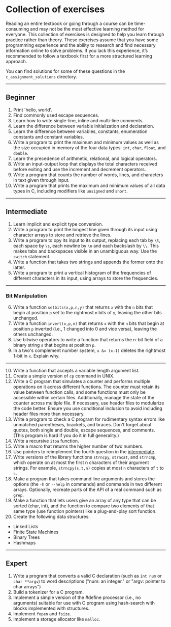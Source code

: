 # Collection of exercises

Reading an entire textbook or going through a course can be time-consuming and may not be the most effective learning method for everyone. This collection of exercises is designed to help you learn through practice rather than theory. These exercises assume that you have some programming experience and the ability to research and find necessary information online to solve problems. If you lack this experience, it’s recommended to follow a textbook first for a more structured learning approach.

You can find solutions for some of these questions in the `c_assignment_solutions` directory.

--- 

## Beginner

1. Print 'hello, world'.
2. Find commonly used escape sequences.
3. Learn how to write single-line, inline and multi-line comments.
4. Learn the difference between variable initialization and declaration.
5. Learn the difference between variables, constants, enumeration constants and constant variables.
6. Write a program to print the maximum and minimum values as well as the size occupied in memory of the four data types: `int`, `char`, `float`, and `double`.
7. Learn the precedence of arithmetic, relational, and logical operators.
8. Write an input-output loop that displays the total characters received before exiting and use the increment and decrement operators.
9. Write a program that counts the number of words, lines, and characters in text given through input.
10. Write a program that prints the maximum and minimum values of all data types in C, including modifiers like `unsigned` and `short`.

---

## Intermediate

1. Learn implicit and explicit type conversion.
2. Write a program to print the longest line given through its input using character arrays to store and retrieve the lines.
3. Write a program to opy its input to its output, replacing each tab by `\t`, each space by `\s`, each newline by `\n` and each backslash by `\\`. This makes tabs and backspaces visible in an unambiguous way. Use the `switch` statement.
4. Write a function that takes two strings and appends the former onto the latter.
5. Write a program to print a vertical histogram of the frequencies of different characters in its input, using arrays to store the frequencies.

---

### Bit Manipulation

6. Write a function `setbits(x,p,n,y)` that returns `x` with the `n` bits that begin at position `p` set to the rightmost `n` bits of `y`, leaving the other bits unchanged.
7. Write a function `invert(x,p,n)` that returns `x` with the `n` bits that begin at position `p` inverted (i.e., 1 changed into 0 and vice versa), leaving the others unchanged.
8. Use bitwise operators to write a function that returns the n-bit field of a binary string `s` that begins at position `p`.
9. In a two's complement number system, `x &= (x-1)` deletes the rightmost 1-bit in `x`. Explain why.

---

10. Write a function that accepts a variable length argument list.
11. Create a simple version of `cp` command in UNIX.
12. Write a C program that simulates a counter and performs multiple operations on it across different functions. The counter must retain its value between function calls, and some functions must only be accessible within certain files. Additionally, manage the state of the counter across multiple file. If necessary, use header files to modularize the code better. Ensure you use conditional inclusion to avoid including header files more than necessary.
13. Write a program to check a C program for rudimentary syntax errors like unmatched parentheses, brackets, and braces. Don't forget about quotes, both single and double, escape sequences, and comments. (This program is hard if you do it in full generality.)
14. Write a recursive `itoa` function.
15. Write a macro that returns the higher number of two numbers.
16. Use pointers to reimplement the fourth question in the [intermediate](##intermediate).
17. Write versions of the library functions `strncpy`, `strncat`, and `strncmp`, which operate on at most the first n characters of their argument strings. For example, `strncpy(s,t,n)` copies at most `n` characters of `t` to `s`. 
18. Make a program that takes command line arguments and stores the options (the `-h` or `--help` in commands) and commands in two different arrays. Optionally, recreate parts of the API of a real command such as `grep`.
19. Make a function that lets users give an array of any type that can be sorted (char, int), and the function to compare two elements of that same type (use function pointers) like a plug-and-play sort function.
20. Create the following data structures:
* Linked Lists
* Finite State Machines
* Binary Trees
* Hashmaps

---

## Expert

1. Write a program that converts a valid C declaration (such as `int num` or `char **argv`) to word descriptions ("num: an integer." or "argv: pointer to char arrays")
2. Build a tokenizer for a C program.
3. Implement a simple version of the #define processor (i.e., no arguments) suitable for use with C program using hash-search with blocks implemented with structures.
4. Implement `fopen` and `fsize`.
5. Implement a storage allocator like `malloc`.
